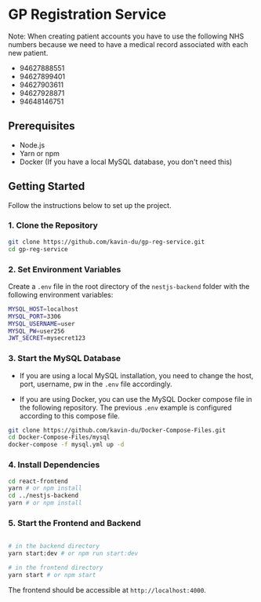 # GP Registration Service

Note: 
When creating patient accounts you have to use the following NHS numbers because we need to have a medical record associated with each new patient. 

- 94627888551
- 94627899401
- 94627903611
- 94627928871
- 94648146751

## Prerequisites

- Node.js
- Yarn or npm
- Docker (If you have a local MySQL database, you don't need this)

## Getting Started

Follow the instructions below to set up the project.

### 1. Clone the Repository

```bash
git clone https://github.com/kavin-du/gp-reg-service.git
cd gp-reg-service
```

### 2. Set Environment Variables

Create a `.env` file in the root directory of the `nestjs-backend` folder with the following environment variables:

```bash
MYSQL_HOST=localhost
MYSQL_PORT=3306
MYSQL_USERNAME=user
MYSQL_PW=user256
JWT_SECRET=mysecret123
```

### 3. Start the MySQL Database

- If you are using a local MySQL installation, you need to change the host, port, username, pw in the `.env` file accordingly. 

- If you are using Docker, you can use the MySQL Docker compose file in the following repository. The previous `.env` example is configured according to this compose file. 
```bash
git clone https://github.com/kavin-du/Docker-Compose-Files.git
cd Docker-Compose-Files/mysql
docker-compose -f mysql.yml up -d
```

### 4. Install Dependencies

```bash
cd react-frontend
yarn # or npm install
cd ../nestjs-backend
yarn # or npm install
```

### 5. Start the Frontend and Backend

```bash

# in the backend directory
yarn start:dev # or npm run start:dev

# in the frontend directory
yarn start # or npm start
```

The frontend should be accessible at `http://localhost:4000`.


